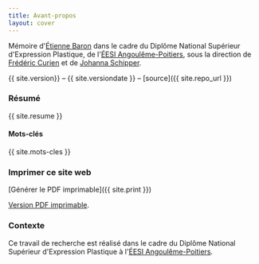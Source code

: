 ```yaml
---
title: Avant-propos
layout: cover
---
```

Mémoire d'[Étienne Baron](https://urltr.ee/etxetxe) dans le cadre du Diplôme National Supérieur d'Expression Plastique, de l'[ÉESI Angoulême-Poitiers](https://www.eesi.eu/site/index.php), sous la direction de [Frédéric Curien](_memoire/1-a-propos/-a-propos.md) et de [Johanna Schipper](_memoire/1-a-propos/-a-propos.md).

{{ site.version}} – {{ site.versiondate }} – [source]({{ site.repo_url }})

### Résumé
{{ site.resume }}

#### Mots-clés
{{ site.mots-cles }}

### Imprimer ce site web

[Générer le PDF imprimable]({{ site.print }})

[Version PDF imprimable](/telechargement/baron-etienne-bifurcation-carnet-de-recherche-cc-by-nc-sa.pdf).

### Contexte
Ce travail de recherche est réalisé dans le cadre du Diplôme National Supérieur d'Expression Plastique à l'[ÉESI Angoulême-Poitiers](https://www.eesi.eu/site/index.php).
